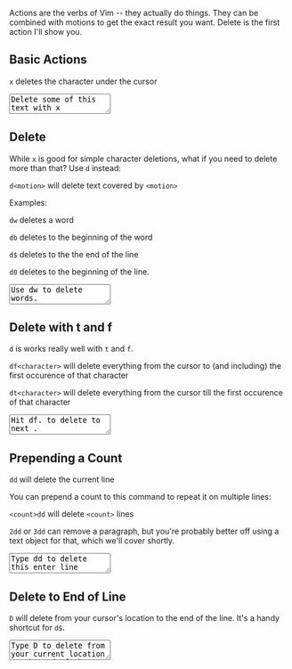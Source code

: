 Actions are the verbs of Vim -- they actually do things. They can be
combined with motions to get the exact result you want. Delete is the first
action I'll show you.

## Basic Actions

`x` deletes the character under the cursor

<div><textarea>
Delete some of this text with x
</textarea></div>

## Delete

While `x` is good for simple character deletions, what if you need to delete more
than that? Use `d` instead:

`d<motion>` will delete text covered by `<motion>`

Examples:

`dw` deletes a word

`db` deletes to the beginning of the word

`d$` deletes to the the end of the line

`d0` deletes to the beginning of the line.

<div><textarea>
Use dw to delete words.

Use d$ to delete to the end of the line.
</textarea></div>

## Delete with t and f

`d` is works really well with `t` and `f`.

`df<character>` will delete everything from the cursor to (and including) the
first occurence of that character

`dt<character>` will delete everything from the cursor till the first
occurence of that character

<div><textarea>
Hit df. to delete to next .

Hit df) to delete to next )

Hit dfa delete to next a

Hit dt. to delete till next .

Hit dt) to delete till next )

Hit dta delete till next a
</textarea></div>

## Prepending a Count

`dd` will delete the current line

You can prepend a count to this command to repeat it on multiple lines:

`<count>dd` will delete `<count>` lines

`2dd` or `3dd` can remove a paragraph, but you're probably better off using a text object for that, which we'll cover shortly.

<div><textarea>
Type dd to delete this enter line

Type 2dd to delete these two lines
Here's a line
</textarea></div>

## Delete to End of Line

`D` will delete from your cursor's location to the end of the line. It's a handy shortcut for `d$`.

<div><textarea>
Type D to delete from your current location to the end of the current line.
</textarea></div>
